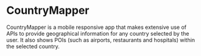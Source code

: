# CountryMapper
CountryMapper is a mobile responsive app that makes extensive use of APIs to provide geographical information for any country selected by the user. 
It also shows POIs (such as airports, restaurants and hospitals) within the selected country.
